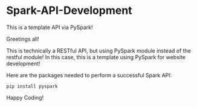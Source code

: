 # Spark-API-Development
This is a template API via PySpark! 

Greetings all! 

This is technically a RESTful API, but using PySpark module instead of 
the restful module! In this case, this is a template using PySpark
for website development! 

Here are the packages needed to perform a successful Spark API:

    pip install pyspark

Happy Coding!     
